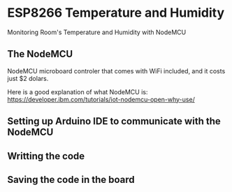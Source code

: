 # ESP8266 Temperature and Humidity
Monitoring Room's Temperature and Humidity with NodeMCU

## The NodeMCU
NodeMCU microboard controler that comes with WiFi included, and it costs just $2 dolars.

Here is a good explanation of what NodeMCU is: https://developer.ibm.com/tutorials/iot-nodemcu-open-why-use/

## Setting up Arduino IDE to communicate with the NodeMCU

## Writting the code

## Saving the code in the board
